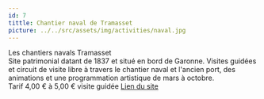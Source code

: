 ```yaml
---
id: 7
tittle: Chantier naval de Tramasset
picture: ../../src/assets/img/activities/naval.jpg
---
```

Les chantiers navals Tramasset  
Site patrimonial datant de 1837 et situé en bord de Garonne. Visites guidées et circuit de visite libre à travers le chantier naval et l'ancien port, des animations et une programmation artistique de mars à octobre.   
Tarif 4,00 € à 5,00 € visite guidée
[Lien du site](http://www.chantierstramasset)
